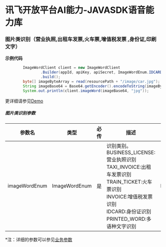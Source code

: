# 讯飞开放平台AI能力-JAVASDK语音能力库

### 图片类识别（营业执照,出租车发票,火车票,增值税发票 ,身份证,印刷文字）

**示例代码**
```java
        ImageWordClient client = new ImageWordClient
                .Builder(appId, apiKey, apiSecret, ImageWordEnum.IDCARD)
                .build();
        byte[] imageByteArray = read(resourcePath + "/image/car.jpg");
        String imageBase64 = Base64.getEncoder().encodeToString(imageByteArray);
        System.out.println(client.imageWord(imageBase64, "jpg"));
```

更详细请参见[Demo](https://github.com/iFLYTEK-OP/websdk-java-demo/blob/main/src/main/java/cn/xfyun/demo/ImageWordClientApp.java)

##### 图片类识别参数
|参数名|类型|必传|描述|示例|
|---|---|---|---|---|
|imageWordEnum|ImageWordEnum|是|识别类别。<br>BUSINESS_LICENSE:营业执照识别 <br>TAXI_INVOICE:出租车发票识别 <br>TRAIN_TICKET:火车票识别 <br>INVOICE:增值税发票识别 <br>IDCARD:身份证识别 <br>PRINTED_WORD:多语种文字识别|ImageWordEnum.PRINTED_WORD|

 *注：详细的参数可以参见[业务参数](https://www.xfyun.cn/doc/words/id_card/API.html)